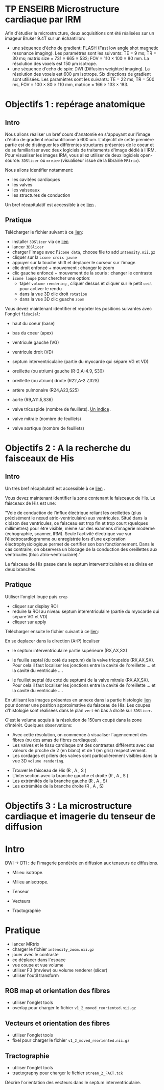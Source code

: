  # TP ENSEIRB Microstructure cardiaque par IRM

Afin d'étudier la microstructure, deux acquisitions ont été réalisées sur un imageur Bruker 9.4T sur un échantillon:

- une séquence d'écho de gradient: FLASH (Fast low angle shot magnetic resonance imaging). Les paramètres sont les suivants: TE = 9  ms;  TR = 30  ms;  matrix size = 731 × 665 × 532;  FOV = 110 × 100 × 80 mm. La résolution des voxels est 150 μm isotrope.
- une séquence d'echo de spin: DWI (Diffusion weighted imaging). La résolution des voxels est 600 μm isotrope.  Six directions de gradient sont utilisées. Les paramètres sont les suivants: TE = 22  ms, TR = 500  ms,  FOV = 100 × 80 × 110  mm, matrice = 166 × 133 × 183. 


# Objectifs 1 : repérage anatomique

## Intro

Nous allons réaliser un bref cours d'anatomie en s'appuyant sur l'image d'écho de gradient réachantillonné à 600 um. L'objectif de cette première partie est de distinguer les différentes structures présentes de le coeur et de se familiariser avec deux logiciels de traitements d'image dédié à l'IRM. Pour visualiser les images IRM, vous allez utiliser de deux logiciels open-source: `3DSlicer` ou `mrview` (visualiseur issue de la librairie `MRtrix`).   

Nous allons identifier notamment:

* les cavitées cardiaques
* les valves
* les vaisseaux
* les structures de conduction


Un bref récapitulatif est accessible à ce [lien](Annexes/README.md) .

## Pratique

 Télécharger le fichier suivant à ce [lien](https://filesender.renater.fr/?s=download&token=85c51a13-900b-49aa-adf7-bdcb4c372feb):
 
- installer `3DSlicer` via ce [lien](https://download.slicer.org/) 
- lancer `3DSlicer`  
- charger l'image avec l'`icone data`, choose file to add `Intensity.nii.gz`
- cliquer sur la `icone croix jaune`
- appuyer sur la touche shift et deplacer le curseur sur l'image.
- clic droit enfoncé + mouvement : changer le zoom
- clic gauche enfoncé + mouvement de la souris : changer le contraste
- `icone loupe` pour chercher une option:
   - taper `volume rendering` , cliquer dessus et cliquer sur le petit `oeil` pour activer le rendu 
	- dans la vue 3D clic droit `rotation`
	- dans la vue 3D clic guache `zoom`


Vous devez maintenant identifier et reporter les positions suivantes avec l'onglet `fiducial`:

* haut du coeur (base)

* bas du coeur (apex)

* ventricule gauche (VG)

* ventricule droit (VD)

* septum interventriculaire (partie du myocarde qui sépare VG et VD) 

* oreillette (ou atrium) gauche (R-2,A-4.9, S30)

* oreillette (ou atrium) droite (R22,A-2.7,32S)

* artère pulmonaire (R24,A23,S25)

* aorte (R9,A11.5,S36)

* valve tricuspide (nombre de feuillets). [Un indice](https://fr.wikipedia.org/wiki/Valve_tricuspide) .

* valve mitrale (nombre de feuillets)

* valve aortique (nombre de feuillets)


# Objectifs 2 : A la recherche du faisceaux de His

## Intro

Un très bref récapitulatif est accessible à ce [lien](Annexes/README.md) .

Vous devez maintenant identifier la zone contenant le faisceaux de His. Le faisceaux de His est une:

"Voie de conduction de l’influx électrique reliant les oreillettes (plus précisément le nœud atrio-ventriculaire) aux ventricules. Situé dans la cloison des ventricules, ce faisceau est trop fin et trop court (quelques millimètres) pour être visible, même sur des examens d’imagerie moderne (échographie, scanner, IRM). Seule l’activité électrique vue sur l’électrocardiogramme ou enregistrée lors d’une exploration électrophysiologique permet de certifier son bon fonctionnement. Dans le cas contraire, on observera un blocage de la conduction des oreillettes aux ventricules (bloc atrio-ventriculaire)." 

Le faisceau de His passe dans le septum interventriculaire et se divise en deux branches.

## Pratique

Utiliser l'onglet loupe puis `crop`
 - cliquer sur display ROI
 - reduire la ROI au niveau septum interentriculaire (partie du myocarde qui sépare VG et VD) 
 - cliquer sur apply
 
 
 Télécharger ensuite le fichier suivant à ce [lien](https://filesender.renater.fr/?s=download&token=85c51a13-900b-49aa-adf7-bdcb4c372feb):

En se deplacer dans la direction (A-P) localiser 

* le septum interventriculaire partie supérieure (RX,AX,SX)

* le feuille septal (du coté du septum) de la valve tricupside (RX,AX,SX). Pour cela il faut localiser les jonctions entre la cavité de l'oreillette ... et la cavité du ventricule ....

* le feuillet septal (du coté du septum) de la valve mitrale (RX,AX,SX). Pour cela il faut localiser les jonctions entre la cavité de l'oreillette ... et la cavité du ventricule ....

En utilisant les images présentes en annexe dans la partie histologie [lien](Annexes/README.md) pour donner une position approximative du faisceau de His. Les coupes d'histologie sont réalisées dans le plan `vert` en bas à droite sur `3DSlicer`.

C'est le volume acquis à la résolution de 150um coupé dans la zone d'intérêt. Quelques observations:

- Avec cette résolution, on commence à visualiser l'agencement des fibres (ou des amas de fibres cardiaques). 
- Les valves et le tissu cardiaque ont des contrastes différents avec des valeurs de proche de 2 (en blanc) et de 1 (en gris) respectivement.
- Les cordages et piliers des valves sont particulièrement visibles dans la vue 3D `volume rendering`. 

* Trouver le faisceau de His (R , A , S ) 
* L'intersection avec la branche gauche et droite (R , A , S )
* Les extrémités de la branche gauche (R , A , S) 
* Les extrémités de la branche droite (R , A , S) 


# Objectifs 3 : La microstructure cardiaque et imagerie du tenseur de diffusion

# Intro 

 DWI -> DTI : de l'imagerie pondérée en diffusion aux tenseurs de diffusions. 

- Milieu isotrope.
- Milieu anisotrope.

- Tenseur
- Vecteurs
- Tractographie 

# Pratique

- lancer MRtrix  
- charger le fichier `intensity_zoom.nii.gz`
- jouer avec le contraste
- ce déplacer dans l'espace
- vue coupe et vue volume 
- utiliser F3 (mrview) ou volume renderer (slicer)
- utiliser l'outil transform

## RGB map et orientation des fibres
- utiliser l'onglet tools
- overlay pour charger le fichier `v1_2_moved_reoriented.nii.gz`

## Vecteurs et orientation des fibres
- utiliser l'onglet tools
- fixel pour charger le fichier `v1_2_moved_reoriented.nii.gz`

## Tractographie
- utiliser l'onglet tools
- tractography pour charger le fichier `stream_2_FACT.tck`


Décrire l'orientation des vecteurs dans le septum interventriculaire.

